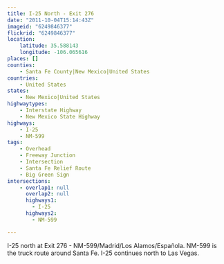 ```yaml
---
title: I-25 North - Exit 276
date: "2011-10-04T15:14:43Z"
imageid: "6249846377"
flickrid: "6249846377"
location:
    latitude: 35.588143
    longitude: -106.065616
places: []
counties:
    - Santa Fe County|New Mexico|United States
countries:
    - United States
states:
    - New Mexico|United States
highwaytypes:
    - Interstate Highway
    - New Mexico State Highway
highways:
    - I-25
    - NM-599
tags:
    - Overhead
    - Freeway Junction
    - Intersection
    - Santa Fe Relief Route
    - Big Green Sign
intersections:
    - overlap1: null
      overlap2: null
      highways1:
        - I-25
      highways2:
        - NM-599

---
```

I-25 north at Exit 276 - NM-599/Madrid/Los Alamos/Española.  NM-599 is the truck route around Santa Fe.  I-25 continues north to Las Vegas.